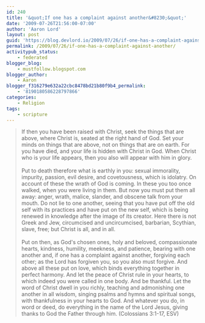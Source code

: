 ```yaml
---
id: 240
title: '&quot;If one has a complaint against another&#8230;&quot;'
date: '2009-07-26T21:56:00-07:00'
author: 'Aaron Lord'
layout: post
guid: 'https://blog.devlord.io/2009/07/26/if-one-has-a-complaint-against-another/'
permalink: /2009/07/26/if-one-has-a-complaint-against-another/
activitypub_status:
    - federated
blogger_blog:
    - mustfollow.blogspot.com
blogger_author:
    - Aaron
blogger_f316279e632a22cbc8478bd21b80f9b4_permalink:
    - '8190180586228797866'
categories:
    - Religion
tags:
    - scripture
---
```


<blockquote>If then you have been raised with Christ, seek the things that are above, where Christ is, seated at the right hand of God.  Set your minds on things that are above, not on things that are on earth.  For you have died, and your life is hidden with Christ in God.  When Christ who is your  life appears, then you also will appear with him in glory.<br /><br />Put to death therefore what is earthly in you: sexual immorality, impurity, passion, evil desire, and covetousness, which is idolatry.  On account of these the wrath of God is coming.  In these you too once walked, when you were living in them.  But now you must put them all away: anger, wrath, malice, slander, and obscene talk from your mouth.  Do not lie to one another, seeing that you have put off the old self with its practices and have put on the new self, which is being renewed in knowledge after the image of its creator.  Here there is not Greek and Jew, circumcised and uncircumcised, barbarian, Scythian, slave, free; but Christ is all, and in all.<br /><br />Put on then, as God's chosen ones, holy and beloved, compassionate hearts, kindness, humility, meekness, and patience, bearing with one another and, if one has a complaint against another, forgiving each other; as the Lord has forgiven you, so you also must forgive. And above all these put on love, which binds everything together in perfect harmony.  And let the peace of Christ rule in your hearts, to which indeed you were called in one body. And be thankful.  Let the word of Christ dwell in you richly, teaching and admonishing one another in all wisdom, singing psalms and hymns and spiritual songs, with thankfulness in your hearts to God.  And whatever you do, in word or deed, do everything in the name of the Lord Jesus, giving thanks to God the Father through him.  (Colossians 3:1-17, ESV)</blockquote><div class="blogger-post-footer"><img width='1' height='1' src="/if-one-has-a-complaint-against-another/"' /></div>